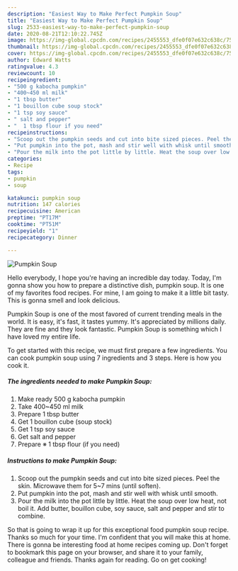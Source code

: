 ```yaml
---
description: "Easiest Way to Make Perfect Pumpkin Soup"
title: "Easiest Way to Make Perfect Pumpkin Soup"
slug: 2533-easiest-way-to-make-perfect-pumpkin-soup
date: 2020-08-21T12:10:22.745Z
image: https://img-global.cpcdn.com/recipes/2455553_dfe0f07e632c638c/751x532cq70/pumpkin-soup-recipe-main-photo.jpg
thumbnail: https://img-global.cpcdn.com/recipes/2455553_dfe0f07e632c638c/751x532cq70/pumpkin-soup-recipe-main-photo.jpg
cover: https://img-global.cpcdn.com/recipes/2455553_dfe0f07e632c638c/751x532cq70/pumpkin-soup-recipe-main-photo.jpg
author: Edward Watts
ratingvalue: 4.3
reviewcount: 10
recipeingredient:
- "500 g kabocha pumpkin"
- "400~450 ml milk"
- "1 tbsp butter"
- "1 bouillon cube soup stock"
- "1 tsp soy sauce"
- " salt and pepper"
- "  1 tbsp flour if you need"
recipeinstructions:
- "Scoop out the pumpkin seeds and cut into bite sized pieces. Peel the skin. Microwave them for 5~7 mins (until soften)."
- "Put pumpkin into the pot, mash and stir well with whisk until smooth."
- "Pour the milk into the pot little by little. Heat the soup over low heat, not boil it. Add butter, bouillon cube, soy sauce, salt  and pepper and stir to combine."
categories:
- Recipe
tags:
- pumpkin
- soup

katakunci: pumpkin soup 
nutrition: 147 calories
recipecuisine: American
preptime: "PT17M"
cooktime: "PT51M"
recipeyield: "1"
recipecategory: Dinner

---
```



![Pumpkin Soup](https://img-global.cpcdn.com/recipes/2455553_dfe0f07e632c638c/751x532cq70/pumpkin-soup-recipe-main-photo.jpg)

Hello everybody, I hope you're having an incredible day today. Today, I'm gonna show you how to prepare a distinctive dish, pumpkin soup. It is one of my favorites food recipes. For mine, I am going to make it a little bit tasty. This is gonna smell and look delicious.



Pumpkin Soup is one of the most favored of current trending meals in the world. It is easy, it's fast, it tastes yummy. It's appreciated by millions daily. They are fine and they look fantastic. Pumpkin Soup is something which I have loved my entire life.


To get started with this recipe, we must first prepare a few ingredients. You can cook pumpkin soup using 7 ingredients and 3 steps. Here is how you cook it.

<!--inarticleads1-->

##### The ingredients needed to make Pumpkin Soup:

1. Make ready 500 g kabocha pumpkin
1. Take 400~450 ml milk
1. Prepare 1 tbsp butter
1. Get 1 bouillon cube (soup stock)
1. Get 1 tsp soy sauce
1. Get  salt and pepper
1. Prepare  ※ 1 tbsp flour (if you need)




<!--inarticleads2-->

##### Instructions to make Pumpkin Soup:

1. Scoop out the pumpkin seeds and cut into bite sized pieces. Peel the skin. Microwave them for 5~7 mins (until soften).
1. Put pumpkin into the pot, mash and stir well with whisk until smooth.
1. Pour the milk into the pot little by little. Heat the soup over low heat, not boil it. Add butter, bouillon cube, soy sauce, salt  and pepper and stir to combine.




So that is going to wrap it up for this exceptional food pumpkin soup recipe. Thanks so much for your time. I'm confident that you will make this at home. There is gonna be interesting food at home recipes coming up. Don't forget to bookmark this page on your browser, and share it to your family, colleague and friends. Thanks again for reading. Go on get cooking!

